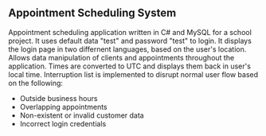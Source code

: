 ## Appointment Scheduling System

Appointment scheduling application written in C# and MySQL for a school project. It uses default data "test" and password "test" to login. It displays the login page in two differnent languages, based on the user's location. Allows data manipulation of clients and appointments throughout the application. Times are converted to UTC and displays them back in user's local time. Interruption list is implemented to disrupt normal user flow based on the following:
* Outside business hours
* Overlapping appointments
* Non-existent or invalid customer data
* Incorrect login credentials



